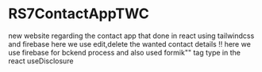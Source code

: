# RS7ContactAppTWC
new website regarding the contact app that done in  react using tailwindcss and firebase
here we use edit,delete the wanted contact details !!
here we use firebase for bckend process and also used formik"" tag type in the react 
useDisclosure
